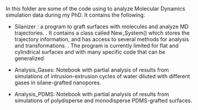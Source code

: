 In this folder are some of the code using to analyze Molecular Dynamics simulation data during my PhD.
It contains the following:

- Silanizer : a program to graft surfaces with molecules and analyze MD trajectories.
  . It contains a class called New_System() which stores the trajectory information, and has access to several methods for analysis and transformations.
  . The program is currently limited for flat and cylindrical surfaces and with many specific code that can be generalized

- Analysis_Gases: Notebook with partial analysis of results from simulations of intrusion-extrusion cycles of water diluted with different gases in silane-grafted nanopores.

- Analysis_PDMS: Notebook with partial analysis of results from simulations of polydisperse and monodisperse PDMS-grafted surfaces.
